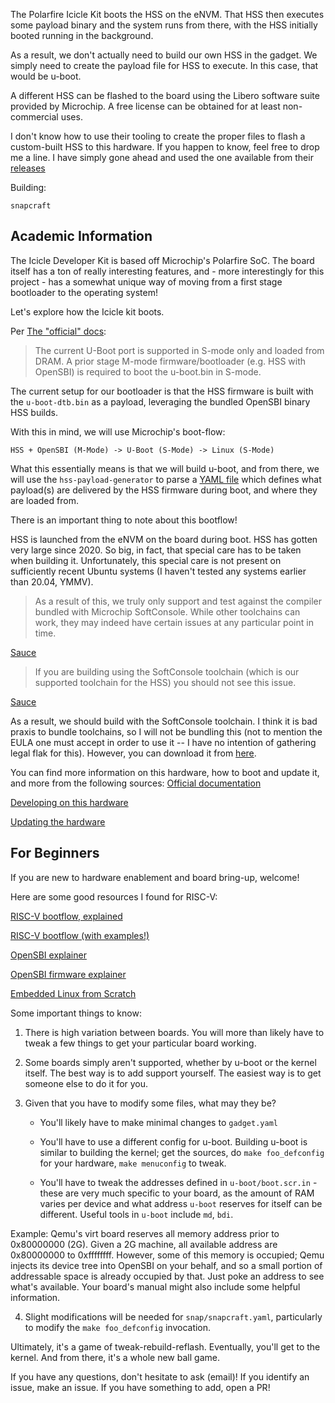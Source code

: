 The Polarfire Icicle Kit boots the HSS on the eNVM. That HSS then executes some
payload binary and the system runs from there, with the HSS initially booted
running in the background.

As a result, we don't actually need to build our own HSS in the gadget. We
simply need to create the payload file for HSS to execute. In this case, that
would be u-boot.

A different HSS can be flashed to the board using the Libero software suite
provided by Microchip. A free license can be obtained for at least
non-commercial uses.

I don't know how to use their tooling to create the proper files to flash a
custom-built HSS to this hardware. If you happen to know, feel free to drop me a
line. I have simply gone ahead and used the one available from their [releases](https://github.com/polarfire-soc/icicle-kit-reference-design/releases)

Building:

`snapcraft`


## Academic Information

The Icicle Developer Kit is based off Microchip's Polarfire SoC. The board
itself has a ton of really interesting features, and - more interestingly for
this project - has a somewhat unique way of moving from a first stage bootloader
to the operating system!

Let's explore how the Icicle kit boots.

Per [The "official" docs](https://u-boot.readthedocs.io/en/latest/board/microchip/mpfs_icicle.html#risc-v-polarfire-soc):

> The current U-Boot port is supported in S-mode only and loaded from DRAM.
> A prior stage M-mode firmware/bootloader (e.g. HSS with OpenSBI) is required
> to boot the u-boot.bin in S-mode.

The current setup for our bootloader is that the HSS firmware is built with the
`u-boot-dtb.bin` as a payload, leveraging the bundled OpenSBI binary HSS builds.

With this in mind, we will use Microchip's boot-flow:

`HSS + OpenSBI (M-Mode) -> U-Boot (S-Mode) -> Linux (S-Mode)`

What this essentially means is that we will build u-boot, and from there, we
will use the `hss-payload-generator` to parse a [YAML file](hss/hss.yaml)
which defines what payload(s) are delivered by the HSS firmware during boot, and
where they are loaded from.

There is an important thing to note about this bootflow!

HSS is launched from the eNVM on the board during boot. HSS has gotten very
large since 2020. So big, in fact, that special care has to be taken when
building it. Unfortunately, this special care is not present on sufficiently
recent Ubuntu systems (I haven't tested any systems earlier than 20.04, YMMV).


 > As a result of this, we truly only support and test against the compiler
 > bundled with Microchip SoftConsole. While other toolchains can work,
 > they may indeed have certain issues at any particular point in time.

[Sauce](https://github.com/polarfire-soc/hart-software-services/issues/19)

 > If you are building using the SoftConsole toolchain (which is our
 > supported toolchain for the HSS) you should not see this issue.

[Sauce](https://github.com/polarfire-soc/hart-software-services/issues/30)

As a result, we should build with the SoftConsole toolchain. I think it is bad
praxis to bundle toolchains, so I will not be bundling this (not to mention the
EULA one must accept in order to use it -- I have no intention of gathering
legal flak for this). However, you can download it from [here](https://www.microchip.com/en-us/products/fpgas-and-plds/fpga-and-soc-design-tools/soc-fpga/softconsole#downloads).


You can find more information on this hardware, how to boot and update it, and
more from the following sources:
[Official documentation](https://github.com/polarfire-soc/polarfire-soc-documentation)

[Developing on this hardware](https://github.com/polarfire-soc/polarfire-soc-documentation/blob/master/boards/mpfs-icicle-kit-es/icicle-kit-sw-developer-guide/icicle-kit-sw-developer-guide.md)

[Updating the hardware](https://github.com/polarfire-soc/polarfire-soc-documentation/blob/master/boards/mpfs-icicle-kit-es/updating-icicle-kit/updating-icicle-kit-design-and-linux.md)


## For Beginners

If you are new to hardware enablement and board bring-up, welcome!

Here are some good resources I found for RISC-V:

[RISC-V bootflow, explained](https://crvf2019.github.io/pdf/43.pdf)

[RISC-V bootflow (with examples!)](https://riscv.org/wp-content/uploads/2019/12/Summit_bootflow.pdf)

[OpenSBI explainer](https://github.com/riscv-software-src/opensbi)

[OpenSBI firmware explainer](https://github.com/riscv-software-src/opensbi/tree/master/docs/firmware)

[Embedded Linux from Scratch](https://youtube.com/watch?v=cIkTh3Xp3dA)

Some important things to know:

1) There is high variation between boards. You will more than likely have to
    tweak a few things to get your particular board working.

2) Some boards simply aren't supported, whether by u-boot or the kernel
    itself. The best way is to add support yourself. The easiest way is to
    get someone else to do it for you.

3) Given that you have to modify some files, what may they be?
    * You'll likely have to make minimal changes to `gadget.yaml`

    * You'll have to use a different config for u-boot. Building u-boot is
      similar to building the kernel; get the sources, do `make foo_defconfig`
      for your hardware, `make menuconfig` to tweak.

    * You'll have to tweak the addresses defined in `u-boot/boot.scr.in` -
      these are very much specific to your board, as the amount of RAM
      varies per device and what address `u-boot` reserves for itself can be
      different. Useful tools in `u-boot` include `md`, `bdi`.

Example: Qemu's virt board reserves all memory address prior to 0x80000000 (2G).
Given a 2G machine, all available address are 0x80000000 to 0xffffffff. However,
some of this memory is occupied; Qemu injects its device tree into OpenSBI on
your behalf, and so a small portion of addressable space is already occupied by
that. Just poke an address to see what's available. Your board's manual might
also include some helpful information.

4) Slight modifications will be needed for `snap/snapcraft.yaml`,
    particularly to modify the `make foo_defconfig` invocation.

Ultimately, it's a game of tweak-rebuild-reflash. Eventually, you'll get to the
kernel. And from there, it's a whole new ball game.


If you have any questions, don't hesitate to ask (email)! If you identify an
issue, make an issue. If you have something to add, open a PR!
